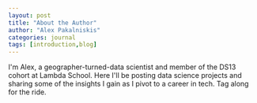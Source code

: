 ```yaml
---
layout: post
title: "About the Author"
author: "Alex Pakalniskis"
categories: journal
tags: [introduction,blog]
---
```


I'm Alex, a geographer-turned-data scientist and member of the DS13 cohort at Lambda School. Here I'll be posting data science projects and sharing some of the insights I gain as I pivot to a career in tech. Tag along for the ride.
